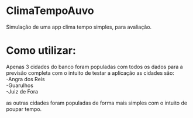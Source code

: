 # ClimaTempoAuvo
Simulação de uma app clima tempo simples, para avaliação.

# Como utilizar: 
Apenas 3 cidades do banco foram populadas com todos os dados para a previsão completa com o intuito de testar a aplicação as cidades são:
<br > 
-Angra dos Reis <br > 
-Guarulhos <br > 
-Juiz de Fora <br > 

as outras cidades foram populadas de forma mais simples com o intuito de poupar tempo.
